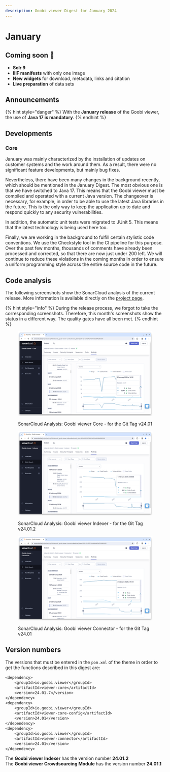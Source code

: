 ```yaml
---
description: Goobi viewer Digest for January 2024
---
```


# January

## Coming soon :rocket:&#x20;

* **Solr 9**
* **IIIF manifests** with only one image
* **New widgets** for download, metadata, links and citation
* **Live preparation** of data sets

## Announcements

{% hint style="danger" %}
With the **January release** of the Goobi viewer, the use of **Java 17 is mandatory**.
{% endhint %}

## Developments

### Core

January was mainly characterized by the installation of updates on customer systems and the work around them. As a result, there were no significant feature developments, but mainly bug fixes.

Nevertheless, there have been many changes in the background recently, which should be mentioned in the January Digest. The most obvious one is that we have switched to Java 17. This means that the Goobi viewer must be compiled and operated with a current Java version. The changeover is necessary, for example, in order to be able to use the latest Java libraries in the future. This is the only way to keep the application up to date and respond quickly to any security vulnerabilities.

In addition, the automatic unit tests were migrated to JUnit 5. This means that the latest technology is being used here too.

Finally, we are working in the background to fulfill certain stylistic code conventions. We use the Checkstyle tool in the CI pipeline for this purpose. Over the past few months, thousands of comments have already been processed and corrected, so that there are now just under 200 left. We will continue to reduce these violations in the coming months in order to ensure a uniform programming style across the entire source code in the future.

## Code analysis

The following screenshots show the SonarCloud analysis of the current release. More information is available directly on the [project page](https://sonarcloud.io/organizations/intranda/projects).

{% hint style="info" %}
During the release process, we forgot to take the corresponding screenshots. Therefore, this month's screenshots show the status in a different way. The quality gates have all been met.
{% endhint %}

<figure><img src="../.gitbook/assets/24.01_sonar-core.png" alt=""><figcaption><p>SonarCloud Analysis: Goobi viewer Core - for the Git Tag v24.01</p></figcaption></figure>

<figure><img src="../.gitbook/assets/24.01_sonar-indexer.png" alt=""><figcaption><p>SonarCloud Analysis: Goobi viewer Indexer - for the Git Tag v24.01.2</p></figcaption></figure>

<figure><img src="../.gitbook/assets/24.01_sonar-connector.png" alt=""><figcaption><p>SonarCloud Analysis: Goobi viewer Connector - for the Git Tag v24.01</p></figcaption></figure>

## Version numbers&#x20;

The versions that must be entered in the `pom.xml` of the theme in order to get the functions described in this digest are:

```markup
<dependency>
    <groupId>io.goobi.viewer</groupId>
    <artifactId>viewer-core</artifactId>
    <version>24.01.7</version>
</dependency>
<dependency>
    <groupId>io.goobi.viewer</groupId>
    <artifactId>viewer-core-config</artifactId>
    <version>24.01</version>
</dependency>
<dependency>
    <groupId>io.goobi.viewer</groupId>
    <artifactId>viewer-connector</artifactId>
    <version>24.01</version>
</dependency>
```

The **Goobi viewer Indexer** has the version number **24.01.2**\
The **Goobi viewer Crowdsourcing Module** has the version number **24.01.1**
